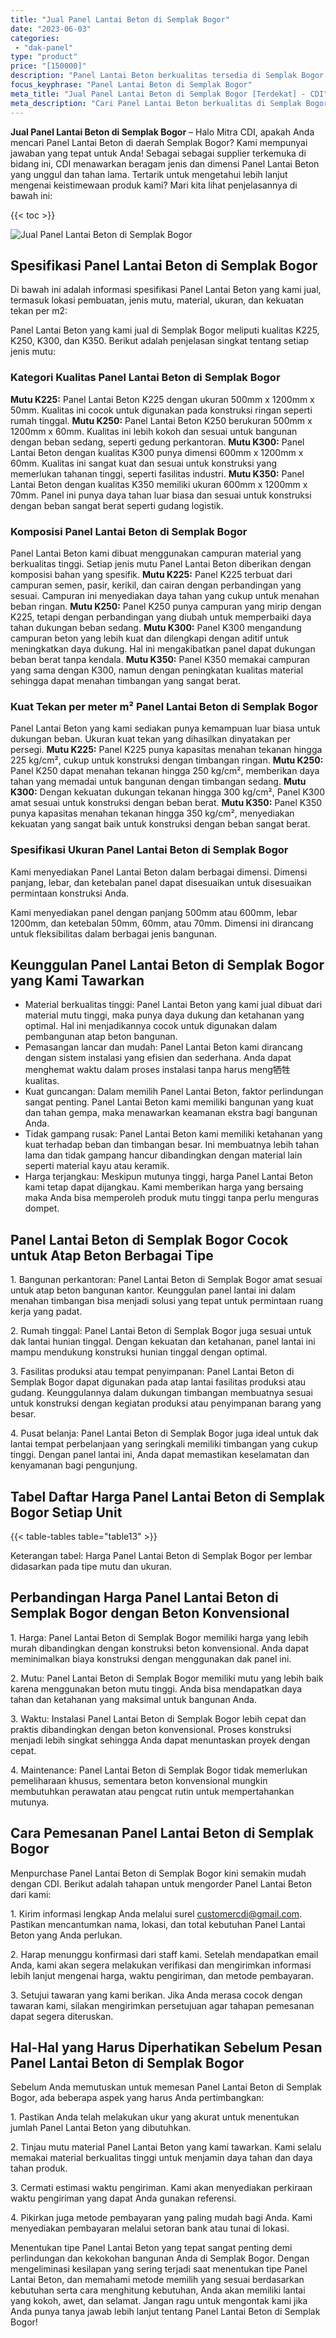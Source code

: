 ```yaml
---
title: "Jual Panel Lantai Beton di Semplak Bogor"
date: "2023-06-03"
categories:
 - "dak-panel"
type: "product"
price: "[150000]"
description: "Panel Lantai Beton berkualitas tersedia di Semplak Bogor. Panel Lantai Beton dirancang untuk kebutuhan konstruksi modern dengan performa prima. Konsultasi gratis."
focus_keyphrase: "Panel Lantai Beton di Semplak Bogor"
meta_title: "Jual Panel Lantai Beton di Semplak Bogor [Terdekat] - CDI"
meta_description: "Cari Panel Lantai Beton berkualitas di Semplak Bogor?. Kami menyediakan Panel Lantai Beton premium untuk pembangunan. Harga terbaik hanya di sini."
---
```


**Jual Panel Lantai Beton di Semplak Bogor** – Halo Mitra CDI, apakah Anda mencari Panel Lantai Beton di daerah Semplak Bogor? Kami mempunyai jawaban yang tepat untuk Anda! Sebagai sebagai supplier terkemuka di bidang ini, CDI menawarkan beragam jenis dan dimensi Panel Lantai Beton yang unggul dan tahan lama. Tertarik untuk mengetahui lebih lanjut mengenai keistimewaan produk kami? Mari kita lihat penjelasannya di bawah ini:

{{< toc >}}

![Jual Panel Lantai Beton di Semplak Bogor](/images/dak-panel/dak-panel-16.jpg)

## Spesifikasi Panel Lantai Beton di Semplak Bogor

Di bawah ini adalah informasi spesifikasi Panel Lantai Beton yang kami jual, termasuk lokasi pembuatan, jenis mutu, material, ukuran, dan kekuatan tekan per m2:

Panel Lantai Beton yang kami jual di Semplak Bogor meliputi kualitas K225, K250, K300, dan K350. Berikut adalah penjelasan singkat tentang setiap jenis mutu:

### Kategori Kualitas Panel Lantai Beton di Semplak Bogor

**Mutu K225:** Panel Lantai Beton K225 dengan ukuran 500mm x 1200mm x 50mm. Kualitas ini cocok untuk digunakan pada konstruksi ringan seperti rumah tinggal.
**Mutu K250:** Panel Lantai Beton K250 berukuran 500mm x 1200mm x 60mm. Kualitas ini lebih kokoh dan sesuai untuk bangunan dengan beban sedang, seperti gedung perkantoran.
**Mutu K300:** Panel Lantai Beton dengan kualitas K300 punya dimensi 600mm x 1200mm x 60mm. Kualitas ini sangat kuat dan sesuai untuk konstruksi yang memerlukan tahanan tinggi, seperti fasilitas industri.
**Mutu K350:** Panel Lantai Beton dengan kualitas K350 memiliki ukuran 600mm x 1200mm x 70mm. Panel ini punya daya tahan luar biasa dan sesuai untuk konstruksi dengan beban sangat berat seperti gudang logistik.

### Komposisi Panel Lantai Beton di Semplak Bogor

Panel Lantai Beton kami dibuat menggunakan campuran material yang berkualitas tinggi. Setiap jenis mutu Panel Lantai Beton diberikan dengan komposisi bahan yang spesifik.
**Mutu K225:** Panel K225 terbuat dari campuran semen, pasir, kerikil, dan cairan dengan perbandingan yang sesuai. Campuran ini menyediakan daya tahan yang cukup untuk menahan beban ringan.
**Mutu K250:** Panel K250 punya campuran yang mirip dengan K225, tetapi dengan perbandingan yang diubah untuk memperbaiki daya tahan dukungan beban sedang.
**Mutu K300:** Panel K300 mengandung campuran beton yang lebih kuat dan dilengkapi dengan aditif untuk meningkatkan daya dukung. Hal ini mengakibatkan panel dapat dukungan beban berat tanpa kendala.
**Mutu K350:** Panel K350 memakai campuran yang sama dengan K300, namun dengan peningkatan kualitas material sehingga dapat menahan timbangan yang sangat berat.

### Kuat Tekan per meter m² Panel Lantai Beton di Semplak Bogor

Panel Lantai Beton yang kami sediakan punya kemampuan luar biasa untuk dukungan beban. Ukuran kuat tekan yang dihasilkan dinyatakan per persegi.
**Mutu K225:** Panel K225 punya kapasitas menahan tekanan hingga 225 kg/cm², cukup untuk konstruksi dengan timbangan ringan.
**Mutu K250:** Panel K250 dapat menahan tekanan hingga 250 kg/cm², memberikan daya tahan yang memadai untuk bangunan dengan timbangan sedang.
**Mutu K300:** Dengan kekuatan dukungan tekanan hingga 300 kg/cm², Panel K300 amat sesuai untuk konstruksi dengan beban berat.
**Mutu K350:** Panel K350 punya kapasitas menahan tekanan hingga 350 kg/cm², menyediakan kekuatan yang sangat baik untuk konstruksi dengan beban sangat berat.

### Spesifikasi Ukuran Panel Lantai Beton di Semplak Bogor

Kami menyediakan Panel Lantai Beton dalam berbagai dimensi. Dimensi panjang, lebar, dan ketebalan panel dapat disesuaikan untuk disesuaikan permintaan konstruksi Anda.

Kami menyediakan panel dengan panjang 500mm atau 600mm, lebar 1200mm, dan ketebalan 50mm, 60mm, atau 70mm. Dimensi ini dirancang untuk fleksibilitas dalam berbagai jenis bangunan.

## Keunggulan Panel Lantai Beton di Semplak Bogor yang Kami Tawarkan

*   Material berkualitas tinggi: Panel Lantai Beton yang kami jual dibuat dari material mutu tinggi, maka punya daya dukung dan ketahanan yang optimal. Hal ini menjadikannya cocok untuk digunakan dalam pembangunan atap beton bangunan.
*   Pemasangan lancar dan mudah: Panel Lantai Beton kami dirancang dengan sistem instalasi yang efisien dan sederhana. Anda dapat menghemat waktu dalam proses instalasi tanpa harus meng牺牲 kualitas.
*   Kuat guncangan: Dalam memilih Panel Lantai Beton, faktor perlindungan sangat penting. Panel Lantai Beton kami memiliki bangunan yang kuat dan tahan gempa, maka menawarkan keamanan ekstra bagi bangunan Anda.
*   Tidak gampang rusak: Panel Lantai Beton kami memiliki ketahanan yang kuat terhadap beban dan timbangan besar. Ini membuatnya lebih tahan lama dan tidak gampang hancur dibandingkan dengan material lain seperti material kayu atau keramik.
*   Harga terjangkau: Meskipun mutunya tinggi, harga Panel Lantai Beton kami tetap dapat dijangkau. Kami memberikan harga yang bersaing maka Anda bisa memperoleh produk mutu tinggi tanpa perlu menguras dompet.

## Panel Lantai Beton di Semplak Bogor Cocok untuk Atap Beton Berbagai Tipe

1\.  Bangunan perkantoran: Panel Lantai Beton di Semplak Bogor amat sesuai untuk atap beton bangunan kantor. Keunggulan panel lantai ini dalam menahan timbangan bisa menjadi solusi yang tepat untuk permintaan ruang kerja yang padat.

2\.  Rumah tinggal: Panel Lantai Beton di Semplak Bogor juga sesuai untuk dak lantai hunian tinggal. Dengan kekuatan dan ketahanan, panel lantai ini mampu mendukung konstruksi hunian tinggal dengan optimal.

3\.  Fasilitas produksi atau tempat penyimpanan: Panel Lantai Beton di Semplak Bogor dapat digunakan pada atap lantai fasilitas produksi atau gudang. Keunggulannya dalam dukungan timbangan membuatnya sesuai untuk konstruksi dengan kegiatan produksi atau penyimpanan barang yang besar.

4\.  Pusat belanja: Panel Lantai Beton di Semplak Bogor juga ideal untuk dak lantai tempat perbelanjaan yang seringkali memiliki timbangan yang cukup tinggi. Dengan panel lantai ini, Anda dapat memastikan keselamatan dan kenyamanan bagi pengunjung.

## Tabel Daftar Harga Panel Lantai Beton di Semplak Bogor Setiap Unit

{{< table-tables table="table13" >}}

Keterangan tabel: Harga Panel Lantai Beton di Semplak Bogor per lembar didasarkan pada tipe mutu dan ukuran.

## Perbandingan Harga Panel Lantai Beton di Semplak Bogor dengan Beton Konvensional

1\.  Harga: Panel Lantai Beton di Semplak Bogor memiliki harga yang lebih murah dibandingkan dengan konstruksi beton konvensional. Anda dapat meminimalkan biaya konstruksi dengan menggunakan dak panel ini.

2\.  Mutu: Panel Lantai Beton di Semplak Bogor memiliki mutu yang lebih baik karena menggunakan beton mutu tinggi. Anda bisa mendapatkan daya tahan dan ketahanan yang maksimal untuk bangunan Anda.

3\.  Waktu: Instalasi Panel Lantai Beton di Semplak Bogor lebih cepat dan praktis dibandingkan dengan beton konvensional. Proses konstruksi menjadi lebih singkat sehingga Anda dapat menuntaskan proyek dengan cepat.

4\.  Maintenance: Panel Lantai Beton di Semplak Bogor tidak memerlukan pemeliharaan khusus, sementara beton konvensional mungkin membutuhkan perawatan atau pengcat rutin untuk mempertahankan mutunya.

## Cara Pemesanan Panel Lantai Beton di Semplak Bogor

Menpurchase Panel Lantai Beton di Semplak Bogor kini semakin mudah dengan CDI. Berikut adalah tahapan untuk mengorder Panel Lantai Beton dari kami:

1\.  Kirim informasi lengkap Anda melalui surel customercdi@gmail.com. Pastikan mencantumkan nama, lokasi, dan total kebutuhan Panel Lantai Beton yang Anda perlukan.

2\.  Harap menunggu konfirmasi dari staff kami. Setelah mendapatkan email Anda, kami akan segera melakukan verifikasi dan mengirimkan informasi lebih lanjut mengenai harga, waktu pengiriman, dan metode pembayaran.

3\.  Setujui tawaran yang kami berikan. Jika Anda merasa cocok dengan tawaran kami, silakan mengirimkan persetujuan agar tahapan pemesanan dapat segera diteruskan.

## Hal-Hal yang Harus Diperhatikan Sebelum Pesan Panel Lantai Beton di Semplak Bogor

Sebelum Anda memutuskan untuk memesan Panel Lantai Beton di Semplak Bogor, ada beberapa aspek yang harus Anda pertimbangkan:

1\.  Pastikan Anda telah melakukan ukur yang akurat untuk menentukan jumlah Panel Lantai Beton yang dibutuhkan.

2\.  Tinjau mutu material Panel Lantai Beton yang kami tawarkan. Kami selalu memakai material berkualitas tinggi untuk menjamin daya tahan dan daya tahan produk.

3\.  Cermati estimasi waktu pengiriman. Kami akan menyediakan perkiraan waktu pengiriman yang dapat Anda gunakan referensi.

4\.  Pikirkan juga metode pembayaran yang paling mudah bagi Anda. Kami menyediakan pembayaran melalui setoran bank atau tunai di lokasi.

Menentukan tipe Panel Lantai Beton yang tepat sangat penting demi perlindungan dan kekokohan bangunan Anda di Semplak Bogor. Dengan mengeliminasi kesilapan yang sering terjadi saat menentukan tipe Panel Lantai Beton, dan memahami metode memilih yang sesuai berdasarkan kebutuhan serta cara menghitung kebutuhan, Anda akan memiliki lantai yang kokoh, awet, dan selamat. Jangan ragu untuk mengontak kami jika Anda punya tanya jawab lebih lanjut tentang Panel Lantai Beton di Semplak Bogor!
